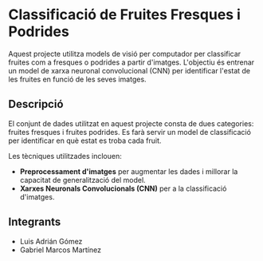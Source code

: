 # Classificació de Fruites Fresques i Podrides

Aquest projecte utilitza models de visió per computador per classificar fruites com a fresques o podrides a partir d'imatges. L'objectiu és entrenar un model de xarxa neuronal convolucional (CNN) per identificar l'estat de les fruites en funció de les seves imatges.

## Descripció

El conjunt de dades utilitzat en aquest projecte consta de dues categories: fruites fresques i fruites podrides. Es farà servir un model de classificació per identificar en què estat es troba cada fruit.

Les tècniques utilitzades inclouen:
- **Preprocessament d'imatges** per augmentar les dades i millorar la capacitat de generalització del model.
- **Xarxes Neuronals Convolucionals (CNN)** per a la classificació d'imatges.

## Integrants
- Luis Adrián Gómez
- Gabriel Marcos Martínez